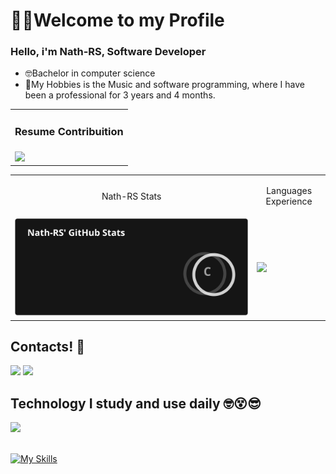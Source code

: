 <h1> 🧏‍♂️Welcome to my Profile </h1>
<h3> Hello, i'm Nath-RS, Software Developer </h3>


- 🤓Bachelor in computer science
- 🤩My Hobbies is the Music and software programming, where I have been a professional for 3 years and 4 months.

<div align="center">
  
  <div>
  <table>
    <tr align="center">
      <td><h3>Resume Contribuition</h3></td> 
    </tr>
    <tr>
    <td>
      <a href="https://github.com/Nath-RS">
      <img height="230em" src="http://github-readme-streak-stats.herokuapp.com?user=Nath-RS&theme=dark&hide_border=true"/>
      </a>
  </td>  
    </tr>
  </table>
  </div>

  <table>
    <tr align="center">
      <td><p>Nath-RS Stats </p></td>
      <td><p> Languages Experience </p></td> 
    </tr>
    <tr>
      <td><img src="./stats.svg"/></td>
      <td><img height="195em" src="https://github-readme-stats.vercel.app/api/top-langs/?username=Nath-RS&hide_progress=false&layout=compact&lang_count=20&theme=dark&&exclude_repo=QualidadeSW,Java-Codigos&hide_border=true"/></td>
    </tr>
  </table>
</div>

<h2>Contacts! 📱</h2>
<a href="https://www.instagram.com/nathjan_souza/" target="_blank"><img src="https://img.shields.io/badge/-Instagram-%23E4405F?style=for-the-badge&logo=instagram&logoColor=white" target="_blank"></a>
 	<a href="https://www.linkedin.com/in/nathan-rodrigues-de-souza/" target="_blank"><img src="https://img.shields.io/badge/-LinkedIn-%230077B5?style=for-the-badge&logo=linkedin&logoColor=white" target="_blank"></a> 

<h2>Technology I study and use daily 🤓😵😎</h2>
<img src="https://media.licdn.com/dms/image/v2/D4D16AQE5aQJvKeF3Wg/profile-displaybackgroundimage-shrink_350_1400/B4DZe0zRfmGkAY-/0/1751085030443?e=1755734400&v=beta&t=Nu34npV4wg9RP7-70LJW8o64ShLQI6vHMujUwhJQpGw"/>

<div style="display: inline_block"><br>
  
  [![My Skills](https://skillicons.dev/icons?i=visualstudio,dotnet,aws,cs,c,unity,react,js,html,css,bootstrap,git,mysql,linux)](https://skillicons.dev)
</div>
